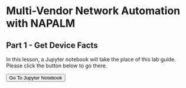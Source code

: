 # Multi-Vendor Network Automation with NAPALM
## Part 1 - Get Device Facts

In this lesson, a Jupyter notebook will take the place of this lab guide. Please click the button below to go there.

<button type="button" class="btn btn-primary btn-sm" onclick="gotoTab('linux1')">Go To Jupyter Notebook</button>
